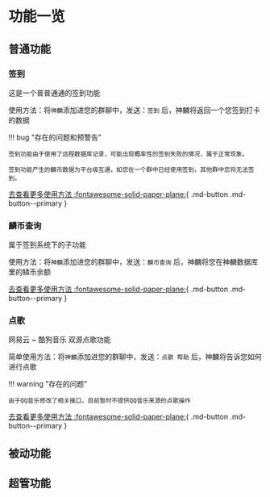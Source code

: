 # 功能一览

## 普通功能
### 签到

这是一个普普通通的签到功能

使用方法：将`神麟`添加进您的群聊中，发送：`签到` 后，神麟将返回一个您签到打卡的数据

!!! bug "存在的问题和预警告"

    签到功能由于使用了远程数据库记录，可能出现概率性的签到失败的情况，属于正常现象。

    签到功能产生的麟币数据为平台级互通，如您在一个群中已经使用签到，其他群中您将无法签到。


[去查看更多使用方法 :fontawesome-solid-paper-plane:](signin.md){ .md-button .md-button--primary }


### 麟币查询

属于签到系统下的子功能

使用方法：将`神麟`添加进您的群聊中，发送：`麟币查询` 后，神麟将您在神麟数据库里的鳞币余额

[去查看更多使用方法 :fontawesome-solid-paper-plane:](signin.md){ .md-button .md-button--primary }


### 点歌

网易云 ~  酷狗音乐 双源点歌功能

简单使用方法：将`神麟`添加进您的群聊中，发送：`点歌 帮助` 后，神麟将告诉您如何进行点歌

!!! warning "存在的问题"

    由于QQ音乐修改了相关接口，目前暂时不提供QQ音乐来源的点歌操作


[去查看更多使用方法 :fontawesome-solid-paper-plane:](music.md){ .md-button .md-button--primary }

## 被动功能

## 超管功能
